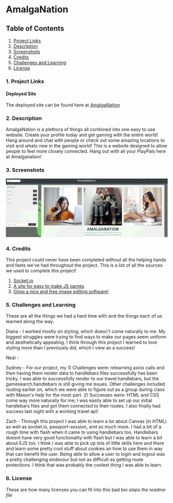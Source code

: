 # AmalgaNation

## Table of Contents
1. [ Project Links ](#links)
2. [ Description ](#description)
3. [ Screenshots ](#screenshots)
4. [ Credits ](#credits)
5. [ Challenges and Learning ](#challenges/learning)
6. [ License ](#license)

<a name = "links"></a>

### 1. Project Links

#### Deployed Site

The deployed site can be found here at [AmalgaNation](https://fast-woodland-71053.herokuapp.com/)

<a name = "description"></a>

### 2. Description

AmalgaNation is a plethora of things all combined into one easy to use website. Create your profile today and get gaming with the entire world! Hang around and chat with people or check out some amazing locations to visit and whats new in the gaming world! This is a website designed to allow people to feel more closely connected. Hang out with all your PlayPals here at Amalganation!

<a name = "screenshots"></a>

### 3. Screenshots

![Home page](./public/css/images/frontpage.jpg)


<a name = "credits"></a>

### 4. Credits

This project could never have been completed without all the helping hands and feets we've had throughout the project.
This is a list of all the sources we used to complete this project!

1. [Socket.io](https://socket.io/)
2. [A site for easy to make JS games](https://www.ansoriweb.com/2020/03/javascript-game.html)
3. [Gimp a nice and free image editing software!](https://www.gimp.org/)

<a name = "challenges/learning"></a>

### 5. Challenges and Learning

These are all the things we had a hard time with and the things each of us learned along the way.

Diana - I worked mostly on styling, which doesn't come naturally to me. My biggest struggles were trying to find ways to make our pages seem uniform and aesthetically appealing. I think through this project I learned to love styling more than I previously did, which I view as a success!

Neal - 

Sydney - For our project, my 1) Challenges were: relearning axios calls and then having them render data to handlebars files successfully has been tricky. I was able to successfully render to our travel.handlebars, but the gamesearch.handlebars is still giving me issues. Other challenges included routing earlier on, which we were able to figure out as a group during class with Mason's help for the most part. 2) Successes were: HTML and CSS come way more naturally for me; I was easily able to set up our initial handlebars files and got them connected to their routes. I also finally had success last night with a working travel api!

Zach - Through this project I was able to learn a lot about Canvas (in HTML) as well as socket.io, passport-session, and so much more. I had a bit of a rough time with flash when it came to using handlebars too. Handlebars doesnt have very good functionality with flash but I was able to learn a bit about EJS too. I think I was able to pick up lots of little skills here and there and learn some pretty cool stuff about cookies an how to use them in way that can benefit the user. Being able to allow a user to login and logout was a pretty challenging endevour but not as difficult as getting route protections. I think that was probably the coolest thing I was able to learn.


<a name = "license"></a>

### 6. License

These are how many licenses you can fit into this bad boi *slaps the readme file*